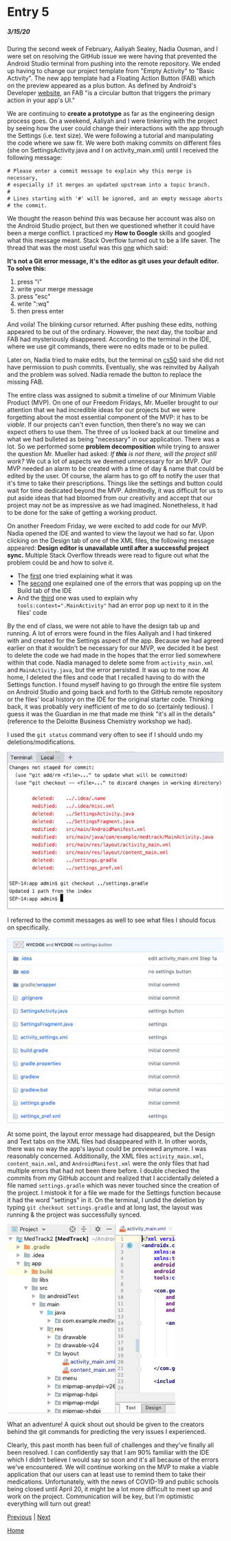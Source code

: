 # Entry 5
##### 3/15/20

During the second week of February, Aaliyah Sealey, Nadia Ousman, and I were set on resolving the GitHub issue we were having that prevented the Android Studio terminal from pushing into the remote repository. We ended up having to change our project template from "Empty Activity" to "Basic Activity". The new app template had a Floating Action Button (FAB) which on the preview appeared as a plus button. As defined by Android's Developer [website](https://developer.android.com/guide/topics/ui/floating-action-button), an FAB "is a circular button that triggers the primary action in your app's UI."

We are continuing to **create a prototype** as far as the engineering design process goes. On a weekend, Aaliyah and I were tinkering with the project by seeing how the user could change their interactions with the app through the Settings (i.e. text size). We were following a tutorial and manipulating the code where we saw fit. We were both making commits on different files (she on SettingsActivity.java and I on activity_main.xml) until I received the following message:
```
# Please enter a commit message to explain why this merge is necessary,
# especially if it merges an updated upstream into a topic branch.
#
# Lines starting with '#' will be ignored, and an empty message aborts
# the commit.
```
We thought the reason behind this was because her account was also on the Android Studio project, but then we questioned whether it could have been a merge conflict. I practiced my **How to Google** skills and googled what this message meant. Stack Overflow turned out to be a life saver. The thread that was the most useful was this [one](https://stackoverflow.com/questions/19085807/please-enter-a-commit-message-to-explain-why-this-merge-is-necessary-especially) which said:

**It's not a Git error message, it's the editor as git uses your default editor.
To solve this:**
1. press "i"
2. write your merge message
3. press "esc"
4. write ":wq"
5. then press enter

And voila! The blinking cursor returned. After pushing these edits, nothing appeared to be out of the ordinary. However, the next day, the toolbar and FAB had mysteriously disappeared. According to the terminal in the IDE, where we use git commands, there were no edits made or to be pulled.

Later on, Nadia tried to make edits, but the terminal on [cs50](ide.cs50.io) said she did not have permission to push commits. Eventually, she was reinvited by Aaliyah and the problem was solved. Nadia remade the button to replace the missing FAB.

The entire class was assigned to submit a timeline of our Minimum Viable Product (MVP). On one of our Freedom Fridays, Mr. Mueller brought to our attention that we had incredible ideas for our projects but we were forgetting about the most essential component of the MVP: it has to be *viable*. If our projects can't even function, then there's no way we can expect others to use them. The three of us looked back at our timeline and what we had bulleted as being "necessary" in our application. There was a lot. So we performed some **problem decomposition** while trying to answer the question Mr. Mueller had asked: *If **this** is not there, will the project still work?* We cut a lot of aspects we deemed unnecessary for an MVP. Our MVP needed an alarm to be created with a time of day & name that could be edited by the user. Of course, the alarm has to go off to notify the user that it's time to take their prescriptions. Things like the settings and button could wait for time dedicated beyond the MVP. Admittedly, it was difficult for us to put aside ideas that had bloomed from our creativity and accept that our project may not be as impressive as we had imagined. Nonetheless, it had to be done for the sake of getting a working product.

On another Freedom Friday, we were excited to add code for our MVP. Nadia opened the IDE and wanted to view the layout we had so far. Upon clicking on the Design tab of one of the XML files, the following message appeared: **Design editor is unavailable until after a successful project sync.** Multiple Stack Overflow threads were read to figure out what the problem could be and how to solve it.
* The [first](https://stackoverflow.com/questions/47289011/how-can-i-fix-design-editor-is-unavailable-until-a-successful-build-error) one tried explaining what it was
* The [second](https://stackoverflow.com/questions/2946528/xml-content-is-not-allowed-in-trailing-section/2946593) one explained one of the errors that was popping up on the Build tab of the IDE
* And the [third](https://stackoverflow.com/questions/55778217/toolscontext-mainactivity-is-failing-how-can-i-solve-it) one was used to explain why `tools:context=".MainActivity"` had an error pop up next to it in the files' code

By the end of class, we were not able to have the design tab up and running. A lot of errors were found in the files Aaliyah and I had tinkered with and created for the Settings aspect of the app. Because we had agreed earlier on that it wouldn't be necessary for our MVP, we decided it be best to delete the code we had made in the hopes that the error lied somewhere within that code. Nadia managed to delete some from `activity_main.xml` and `MainActivity.java`, but the error persisted. It was up to me now. At home, I deleted the files and code that I recalled having to do with the Settings function. I found myself having to go through the entire file system on Android Studio and going back and forth to the GitHub remote repository or the files' local history on the IDE for the original starter code. Thinking back, it was probably very inefficient of me to do so (certainly tedious). I guess it was the Guardian in me that made me think "it's all in the details" (reference to the Deloitte Business Chemistry workshop we had).

I used the `git status` command very often to see if I should undo my deletions/modifications.

![git status command](../images/gitStatus.png)

I referred to the commit messages as well to see what files I should focus on specifically.

![commits](../images/commits.png)

At some point, the layout error message had disappeared, but the Design and Text tabs on the XML files had disappeared with it. In other words, there was no way the app's layout could be previewed anymore. I was reasonably concerned. Additionally, the XML files `activity_main.xml`, `content_main.xml`, and `AndroidManifest.xml` were the only files that had multiple errors that had not been there before. I double checked the commits from my GitHub account and realized that I accidentally deleted a file named `settings.gradle` which was never touched since the creation of the project. I mistook it for a file we made for the Settings function because it had the word "settings" in it. On the terminal, I undid the deletion by typing `git checkout settings.gradle` and at long last, the layout was running & the project was successfully synced.

![Design and Text tabs](../images/design-text.png)

What an adventure! A quick shout out should be given to the creators behind the git commands for predicting the very issues I experienced.

Clearly, this past month has been full of challenges and they've finally all been resolved. I can confidently say that I am 90% familiar with the IDE which I didn't believe I would say so soon and it's all because of the errors we've encountered. We will continue working on the MVP to make a viable application that our users can at least use to remind them to take their medications. Unfortunately, with the news of COVID-19 and public schools being closed until April 20, it might be a lot more difficult to meet up and work on the project. Communication will be key, but I'm optimistic everything will turn out great!

[Previous](entry04.md) | [Next](entry06.md)

[Home](../README.md)
